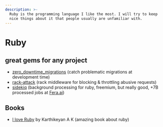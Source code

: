 ```yaml
---
description: >-
  Ruby is the programming language I like the most. I will try to keep here some
  nice things about it that people usually are unfamiliar with.
---
```


# Ruby

## great gems for any project

* [zero\_downtime\_migrations](https://github.com/LendingHome/zero_downtime_migrations) \(catch problematic migrations at development time\)
* [rack-attack](https://github.com/kickstarter/rack-attack) \(rack middleware for blocking & throttling abusive requests\)
* [sidekiq](https://github.com/mperham/sidekiq) \(background processing for ruby, freemium, but really good, +7B processed jobs at [Fera.ai](https://www.fera.ai/)\)

## Books

* [I love Ruby](https://i-love-ruby.gitlab.io/) by Karthikeyan A K \(amazing book about ruby\)

